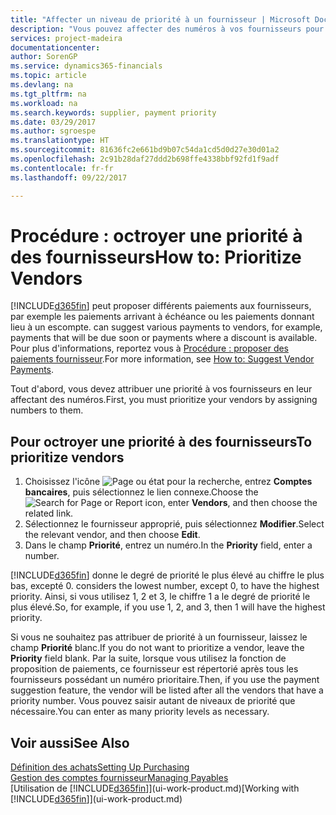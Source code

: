 ```yaml
---
title: "Affecter un niveau de priorité à un fournisseur | Microsoft Docs"
description: "Vous pouvez affecter des numéros à vos fournisseurs pour les classer par ordre de priorité et faciliter des propositions de paiement dans Financials."
services: project-madeira
documentationcenter: 
author: SorenGP
ms.service: dynamics365-financials
ms.topic: article
ms.devlang: na
ms.tgt_pltfrm: na
ms.workload: na
ms.search.keywords: supplier, payment priority
ms.date: 03/29/2017
ms.author: sgroespe
ms.translationtype: HT
ms.sourcegitcommit: 81636fc2e661bd9b07c54da1cd5d0d27e30d01a2
ms.openlocfilehash: 2c91b28daf27ddd2b698ffe4338bbf92fd1f9adf
ms.contentlocale: fr-fr
ms.lasthandoff: 09/22/2017

---
```

# <a name="how-to-prioritize-vendors"></a><span data-ttu-id="fce9d-103">Procédure : octroyer une priorité à des fournisseurs</span><span class="sxs-lookup"><span data-stu-id="fce9d-103">How to: Prioritize Vendors</span></span>
[!INCLUDE[d365fin](includes/d365fin_md.md)]<span data-ttu-id="fce9d-104"> peut proposer différents paiements aux fournisseurs, par exemple les paiements arrivant à échéance ou les paiements donnant lieu à un escompte.</span><span class="sxs-lookup"><span data-stu-id="fce9d-104"> can suggest various payments to vendors, for example, payments that will be due soon or payments where a discount is available.</span></span> <span data-ttu-id="fce9d-105">Pour plus d'informations, reportez vous à [Procédure : proposer des paiements fournisseur](payables-how-suggest-vendor-payments.md).</span><span class="sxs-lookup"><span data-stu-id="fce9d-105">For more information, see [How to: Suggest Vendor Payments](payables-how-suggest-vendor-payments.md).</span></span>

<span data-ttu-id="fce9d-106">Tout d'abord, vous devez attribuer une priorité à vos fournisseurs en leur affectant des numéros.</span><span class="sxs-lookup"><span data-stu-id="fce9d-106">First, you must prioritize your vendors by assigning numbers to them.</span></span>

## <a name="to-prioritize-vendors"></a><span data-ttu-id="fce9d-107">Pour octroyer une priorité à des fournisseurs</span><span class="sxs-lookup"><span data-stu-id="fce9d-107">To prioritize vendors</span></span>
1. <span data-ttu-id="fce9d-108">Choisissez l'icône ![Page ou état pour la recherche](media/ui-search/search_small.png "Page ou état pour la recherche"), entrez **Comptes bancaires**, puis sélectionnez le lien connexe.</span><span class="sxs-lookup"><span data-stu-id="fce9d-108">Choose the ![Search for Page or Report](media/ui-search/search_small.png "Search for Page or Report icon") icon, enter **Vendors**, and then choose the related link.</span></span>
2. <span data-ttu-id="fce9d-109">Sélectionnez le fournisseur approprié, puis sélectionnez **Modifier**.</span><span class="sxs-lookup"><span data-stu-id="fce9d-109">Select the relevant vendor, and then choose **Edit**.</span></span>
3. <span data-ttu-id="fce9d-110">Dans le champ **Priorité**, entrez un numéro.</span><span class="sxs-lookup"><span data-stu-id="fce9d-110">In the **Priority** field, enter a number.</span></span>

[!INCLUDE[d365fin](includes/d365fin_md.md)]<span data-ttu-id="fce9d-111"> donne le degré de priorité le plus élevé au chiffre le plus bas, excepté 0.</span><span class="sxs-lookup"><span data-stu-id="fce9d-111"> considers the lowest number, except 0, to have the highest priority.</span></span> <span data-ttu-id="fce9d-112">Ainsi, si vous utilisez 1, 2 et 3, le chiffre 1 a le degré de priorité le plus élevé.</span><span class="sxs-lookup"><span data-stu-id="fce9d-112">So, for example, if you use 1, 2, and 3, then 1 will have the highest priority.</span></span>

<span data-ttu-id="fce9d-113">Si vous ne souhaitez pas attribuer de priorité à un fournisseur, laissez le champ **Priorité** blanc.</span><span class="sxs-lookup"><span data-stu-id="fce9d-113">If you do not want to prioritize a vendor, leave the **Priority** field blank.</span></span> <span data-ttu-id="fce9d-114">Par la suite, lorsque vous utilisez la fonction de proposition de paiements, ce fournisseur est répertorié après tous les fournisseurs possédant un numéro prioritaire.</span><span class="sxs-lookup"><span data-stu-id="fce9d-114">Then, if you use the payment suggestion feature, the vendor will be listed after all the vendors that have a priority number.</span></span> <span data-ttu-id="fce9d-115">Vous pouvez saisir autant de niveaux de priorité que nécessaire.</span><span class="sxs-lookup"><span data-stu-id="fce9d-115">You can enter as many priority levels as necessary.</span></span>

## <a name="see-also"></a><span data-ttu-id="fce9d-116">Voir aussi</span><span class="sxs-lookup"><span data-stu-id="fce9d-116">See Also</span></span>
[<span data-ttu-id="fce9d-117">Définition des achats</span><span class="sxs-lookup"><span data-stu-id="fce9d-117">Setting Up Purchasing</span></span>](purchasing-setup-purchasing.md)  
[<span data-ttu-id="fce9d-118">Gestion des comptes fournisseur</span><span class="sxs-lookup"><span data-stu-id="fce9d-118">Managing Payables</span></span>](payables-manage-payables.md)  
<span data-ttu-id="fce9d-119">[Utilisation de [!INCLUDE[d365fin](includes/d365fin_md.md)]](ui-work-product.md)</span><span class="sxs-lookup"><span data-stu-id="fce9d-119">[Working with [!INCLUDE[d365fin](includes/d365fin_md.md)]](ui-work-product.md)</span></span>

